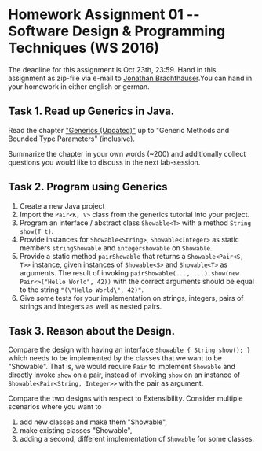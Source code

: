 # Homework Assignment 01 -- Software Design & Programming Techniques (WS 2016)
The deadline for this assignment is Oct 23th, 23:59. Hand
in this assignment as zip-file via e-mail to [Jonathan Brachthäuser](mailto:jonathan.brachthaeuser@uni-tuebingen.de).You can hand in your homework in either english or german.

## Task 1. Read up Generics in Java. 
Read the chapter ["Generics (Updated)"](https://docs.oracle.com/javase/tutorial/java/generics/) up to  "Generic Methods and Bounded Type Parameters" (inclusive). 

Summarize the chapter in your own words (~200) and additionally collect
questions you would like to discuss in the next lab-session.

## Task 2. Program using Generics
1. Create a new Java project
1. Import the `Pair<K, V>` class from the generics tutorial into your project.
2. Program an interface / abstract class `Showable<T>` with a method `String
   show(T t)`.
3. Provide instances for `Showable<String>`, `Showable<Integer>` as static
   members `stringShowable` and `integershowable` on `Showable`.
4. Provide a static method `pairShowable` that returns a `Showable<Pair<S, T>>`
   instance, given instances of `Showable<S>` and `Showable<T>` as arguments.
   The result of invoking `pairShowable(..., ...).show(new Pair<>("Hello World",
   42))` with the correct arguments should be equal to the string `"(\"Hello
   World\", 42)"`.
5. Give some tests for your implementation on strings, integers, pairs of
   strings and integers as well as nested pairs.

## Task 3. Reason about the Design.

Compare the design with having an interface `Showable { String show(); }` which
needs to be implemented by the classes that we want to be "Showable". That is,
we would require `Pair` to implement `Showable` and directly invoke `show` on
a pair, instead of invoking `show` on an instance of `Showable<Pair<String,
Integer>>` with the pair as argument.

Compare the two designs with respect to Extensibility. Consider multiple
scenarios where you want to

1. add new classes and make them "Showable",
2. make existing classes "Showable",
3. adding a second, different implementation of `Showable` for some classes.
